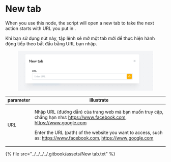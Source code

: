 # New tab

When you use this node, the script will open a new tab to take the next action starts with URL you put in .

Khi bạn sử dụng nút này, tập lệnh sẽ mở một tab mới để thực hiện hành động tiếp theo bắt đầu bằng URL bạn nhập.



<figure><img src="../../../../.gitbook/assets/new tab.png" alt=""><figcaption></figcaption></figure>

| parameter | illustrate                                                                                                                                                                                                                                                     |
| --------- | -------------------------------------------------------------------------------------------------------------------------------------------------------------------------------------------------------------------------------------------------------------- |
| URL       | <p>Nhập URL (đường dẫn) của trang web mà bạn muốn truy cập, chẳng hạn như: https://www.facebook.com, https://www.google.com</p><p></p><p>Enter the URL (path) of the website you want to access, such as: https://www.facebook.com, https://www.google.com</p> |

{% file src="../../../../.gitbook/assets/New tab.txt" %}
